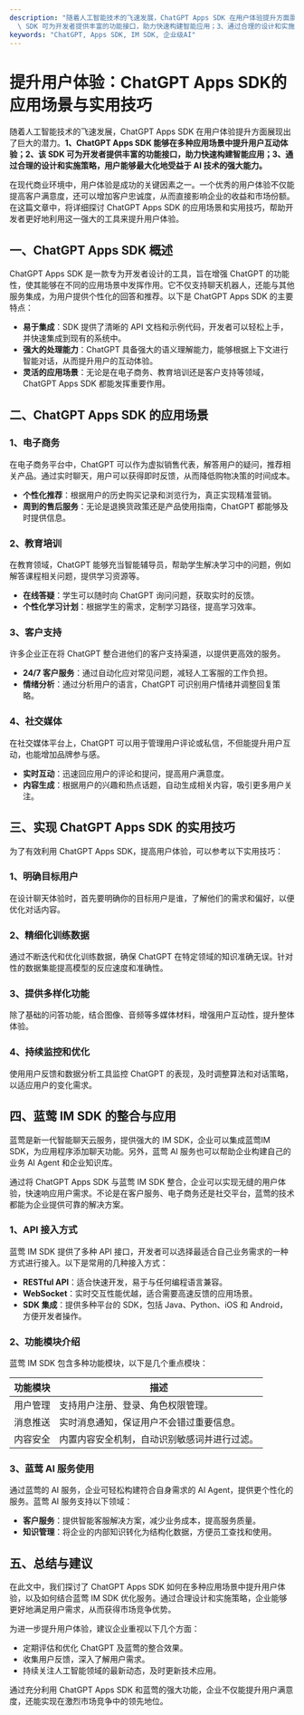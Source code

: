 ```yaml
---
description: "随着人工智能技术的飞速发展，ChatGPT Apps SDK 在用户体验提升方面展现出了巨大的潜力。**1、ChatGPT Apps SDK 能够在多种应用场景中提升用户互动体验；2、该\
  \ SDK 可为开发者提供丰富的功能接口，助力快速构建智能应用；3、通过合理的设计和实施策略，用户能够最大化地受益于 AI 技术的强大能力。**  "
keywords: "ChatGPT, Apps SDK, IM SDK, 企业级AI"
---
```

# 提升用户体验：ChatGPT Apps SDK的应用场景与实用技巧  

  

随着人工智能技术的飞速发展，ChatGPT Apps SDK 在用户体验提升方面展现出了巨大的潜力。**1、ChatGPT Apps SDK 能够在多种应用场景中提升用户互动体验；2、该 SDK 可为开发者提供丰富的功能接口，助力快速构建智能应用；3、通过合理的设计和实施策略，用户能够最大化地受益于 AI 技术的强大能力。**  

在现代商业环境中，用户体验是成功的关键因素之一。一个优秀的用户体验不仅能提高客户满意度，还可以增加客户忠诚度，从而直接影响企业的收益和市场份额。在这篇文章中，将详细探讨 ChatGPT Apps SDK 的应用场景和实用技巧，帮助开发者更好地利用这一强大的工具来提升用户体验。

## 一、ChatGPT Apps SDK 概述

ChatGPT Apps SDK 是一款专为开发者设计的工具，旨在增强 ChatGPT 的功能性，使其能够在不同的应用场景中发挥作用。它不仅支持聊天机器人，还能与其他服务集成，为用户提供个性化的回答和推荐。以下是 ChatGPT Apps SDK 的主要特点：

- **易于集成**：SDK 提供了清晰的 API 文档和示例代码，开发者可以轻松上手，并快速集成到现有的系统中。
- **强大的处理能力**：ChatGPT 具备强大的语义理解能力，能够根据上下文进行智能对话，从而提升用户的互动体验。
- **灵活的应用场景**：无论是在电子商务、教育培训还是客户支持等领域，ChatGPT Apps SDK 都能发挥重要作用。

## 二、ChatGPT Apps SDK 的应用场景

### 1、电子商务

在电子商务平台中，ChatGPT 可以作为虚拟销售代表，解答用户的疑问，推荐相关产品。通过实时聊天，用户可以获得即时反馈，从而降低购物决策的时间成本。

- **个性化推荐**：根据用户的历史购买记录和浏览行为，真正实现精准营销。
- **周到的售后服务**：无论是退换货政策还是产品使用指南，ChatGPT 都能够及时提供信息。

### 2、教育培训

在教育领域，ChatGPT 能够充当智能辅导员，帮助学生解决学习中的问题，例如解答课程相关问题，提供学习资源等。

- **在线答疑**：学生可以随时向 ChatGPT 询问问题，获取实时的反馈。
- **个性化学习计划**：根据学生的需求，定制学习路径，提高学习效率。

### 3、客户支持

许多企业正在将 ChatGPT 整合进他们的客户支持渠道，以提供更高效的服务。

- **24/7 客户服务**：通过自动化应对常见问题，减轻人工客服的工作负担。
- **情绪分析**：通过分析用户的语言，ChatGPT 可识别用户情绪并调整回复策略。

### 4、社交媒体

在社交媒体平台上，ChatGPT 可以用于管理用户评论或私信，不但能提升用户互动，也能增加品牌参与感。

- **实时互动**：迅速回应用户的评论和提问，提高用户满意度。
- **内容生成**：根据用户的兴趣和热点话题，自动生成相关内容，吸引更多用户关注。

## 三、实现 ChatGPT Apps SDK 的实用技巧

为了有效利用 ChatGPT Apps SDK，提高用户体验，可以参考以下实用技巧：

### 1、明确目标用户

在设计聊天体验时，首先要明确你的目标用户是谁，了解他们的需求和偏好，以便优化对话内容。

### 2、精细化训练数据

通过不断迭代和优化训练数据，确保 ChatGPT 在特定领域的知识准确无误。针对性的数据集能提高模型的反应速度和准确性。

### 3、提供多样化功能

除了基础的问答功能，结合图像、音频等多媒体材料，增强用户互动性，提升整体体验。

### 4、持续监控和优化

使用用户反馈和数据分析工具监控 ChatGPT 的表现，及时调整算法和对话策略，以适应用户的变化需求。

## 四、蓝莺 IM SDK 的整合与应用

蓝莺是新一代智能聊天云服务，提供强大的 IM SDK，企业可以集成蓝莺IM SDK，为应用程序添加聊天功能。另外，蓝莺 AI 服务也可以帮助企业构建自己的业务 AI Agent 和企业知识库。  

通过将 ChatGPT Apps SDK 与蓝莺 IM SDK 整合，企业可以实现无缝的用户体验，快速响应用户需求。不论是在客户服务、电子商务还是社交平台，蓝莺的技术都能为企业提供可靠的解决方案。

### 1、API 接入方式

蓝莺 IM SDK 提供了多种 API 接口，开发者可以选择最适合自己业务需求的一种方式进行接入。以下是常用的几种接入方式：

- **RESTful API**：适合快速开发，易于与任何编程语言兼容。
- **WebSocket**：实时交互性能优越，适合需要高速反馈的应用场景。
- **SDK 集成**：提供多种平台的 SDK，包括 Java、Python、iOS 和 Android，方便开发者操作。

### 2、功能模块介绍

蓝莺 IM SDK 包含多种功能模块，以下是几个重点模块：

| 功能模块  | 描述                                    |
|-----------|----------------------------------------|
| 用户管理  | 支持用户注册、登录、角色权限管理。          |
| 消息推送  | 实时消息通知，保证用户不会错过重要信息。      |
| 内容安全  | 内置内容安全机制，自动识别敏感词并进行过滤。   |

### 3、蓝莺 AI 服务使用

通过蓝莺的 AI 服务，企业可轻松构建符合自身需求的 AI Agent，提供更个性化的服务。蓝莺 AI 服务支持以下领域：

- **客户服务**：提供智能客服解决方案，减少业务成本，提高服务质量。
- **知识管理**：将企业的内部知识转化为结构化数据，方便员工查找和使用。

## 五、总结与建议

在此文中，我们探讨了 ChatGPT Apps SDK 如何在多种应用场景中提升用户体验，以及如何结合蓝莺 IM SDK 优化服务。通过合理设计和实施策略，企业能够更好地满足用户需求，从而获得市场竞争优势。  

为进一步提升用户体验，建议企业重视以下几个方面：  
- 定期评估和优化 ChatGPT 及蓝莺的整合效果。  
- 收集用户反馈，深入了解用户需求。  
- 持续关注人工智能领域的最新动态，及时更新技术应用。  

通过充分利用 ChatGPT Apps SDK 和蓝莺的强大功能，企业不仅能提升用户满意度，还能实现在激烈市场竞争中的领先地位。
